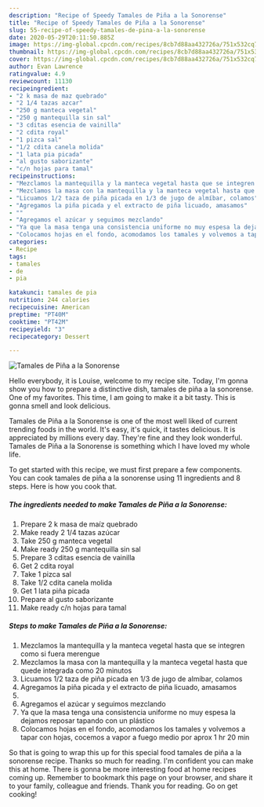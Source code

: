 ```yaml
---
description: "Recipe of Speedy Tamales de Piña a la Sonorense"
title: "Recipe of Speedy Tamales de Piña a la Sonorense"
slug: 55-recipe-of-speedy-tamales-de-pina-a-la-sonorense
date: 2020-05-29T20:11:50.885Z
image: https://img-global.cpcdn.com/recipes/8cb7d88aa432726a/751x532cq70/tamales-de-pina-a-la-sonorense-foto-principal.jpg
thumbnail: https://img-global.cpcdn.com/recipes/8cb7d88aa432726a/751x532cq70/tamales-de-pina-a-la-sonorense-foto-principal.jpg
cover: https://img-global.cpcdn.com/recipes/8cb7d88aa432726a/751x532cq70/tamales-de-pina-a-la-sonorense-foto-principal.jpg
author: Evan Lawrence
ratingvalue: 4.9
reviewcount: 11130
recipeingredient:
- "2 k masa de maz quebrado"
- "2 1/4 tazas azcar"
- "250 g manteca vegetal"
- "250 g mantequilla sin sal"
- "3 cditas esencia de vainilla"
- "2 cdita royal"
- "1 pizca sal"
- "1/2 cdita canela molida"
- "1 lata pia picada"
- "al gusto saborizante"
- "c/n hojas para tamal"
recipeinstructions:
- "Mezclamos la mantequilla y la manteca vegetal hasta que se integren como si fuera merengue"
- "Mezclamos la masa con la mantequilla y la manteca vegetal hasta que quede integrada como 20 minutos"
- "Licuamos 1/2 taza de piña picada en 1/3 de jugo de almíbar, colamos"
- "Agregamos la piña picada y el extracto de piña licuado, amasamos"
- ""
- "Agregamos el azúcar y seguimos mezclando"
- "Ya que la masa tenga una consistencia uniforme no muy espesa la dejamos reposar tapando con un plástico"
- "Colocamos hojas en el fondo, acomodamos los tamales y volvemos a tapar con hojas, cocemos a vapor a fuego medio por aprox 1 hr 20 min"
categories:
- Recipe
tags:
- tamales
- de
- pia

katakunci: tamales de pia 
nutrition: 244 calories
recipecuisine: American
preptime: "PT40M"
cooktime: "PT42M"
recipeyield: "3"
recipecategory: Dessert

---
```



![Tamales de Piña a la Sonorense](https://img-global.cpcdn.com/recipes/8cb7d88aa432726a/751x532cq70/tamales-de-pina-a-la-sonorense-foto-principal.jpg)

Hello everybody, it is Louise, welcome to my recipe site. Today, I'm gonna show you how to prepare a distinctive dish, tamales de piña a la sonorense. One of my favorites. This time, I am going to make it a bit tasty. This is gonna smell and look delicious.

Tamales de Piña a la Sonorense is one of the most well liked of current trending foods in the world. It's easy, it's quick, it tastes delicious. It is appreciated by millions every day. They're fine and they look wonderful. Tamales de Piña a la Sonorense is something which I have loved my whole life.




To get started with this recipe, we must first prepare a few components. You can cook tamales de piña a la sonorense using 11 ingredients and 8 steps. Here is how you cook that.

<!--inarticleads1-->

##### The ingredients needed to make Tamales de Piña a la Sonorense:

1. Prepare 2 k masa de maíz quebrado
1. Make ready 2 1/4 tazas azúcar
1. Take 250 g manteca vegetal
1. Make ready 250 g mantequilla sin sal
1. Prepare 3 cditas esencia de vainilla
1. Get 2 cdita royal
1. Take 1 pizca sal
1. Take 1/2 cdita canela molida
1. Get 1 lata piña picada
1. Prepare al gusto saborizante
1. Make ready c/n hojas para tamal




<!--inarticleads2-->

##### Steps to make Tamales de Piña a la Sonorense:

1. Mezclamos la mantequilla y la manteca vegetal hasta que se integren como si fuera merengue
1. Mezclamos la masa con la mantequilla y la manteca vegetal hasta que quede integrada como 20 minutos
1. Licuamos 1/2 taza de piña picada en 1/3 de jugo de almíbar, colamos
1. Agregamos la piña picada y el extracto de piña licuado, amasamos
1. 
1. Agregamos el azúcar y seguimos mezclando
1. Ya que la masa tenga una consistencia uniforme no muy espesa la dejamos reposar tapando con un plástico
1. Colocamos hojas en el fondo, acomodamos los tamales y volvemos a tapar con hojas, cocemos a vapor a fuego medio por aprox 1 hr 20 min




So that is going to wrap this up for this special food tamales de piña a la sonorense recipe. Thanks so much for reading. I'm confident you can make this at home. There is gonna be more interesting food at home recipes coming up. Remember to bookmark this page on your browser, and share it to your family, colleague and friends. Thank you for reading. Go on get cooking!
